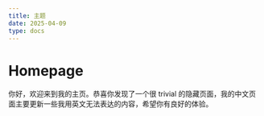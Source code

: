 ```yaml
---
title: 主题
date: 2025-04-09
type: docs
---
```


# Homepage
你好，欢迎来到我的主页。恭喜你发现了一个很 trivial 的隐藏页面，我的中文页面主要更新一些我用英文无法表达的内容，希望你有良好的体验。




